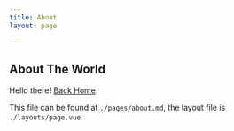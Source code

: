 ```yaml
---
title: About
layout: page

---
```

## About The World

Hello there! [Back Home](/).

This file can be found at `./pages/about.md`, the layout file is `./layouts/page.vue`.
